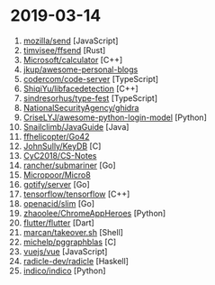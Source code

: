 # 2019-03-14

1. [mozilla/send](https://github.com/mozilla/send "Simple, private file sharing from the makers of Firefox") [JavaScript]
2. [timvisee/ffsend](https://github.com/timvisee/ffsend "📬 Easily and securely share files from the command line. A fully featured Firefox Send client.") [Rust]
3. [Microsoft/calculator](https://github.com/Microsoft/calculator "Windows Calculator: A simple yet powerful calculator that ships with Windows") [C++]
4. [jkup/awesome-personal-blogs](https://github.com/jkup/awesome-personal-blogs "A delightful list of personal tech blogs") 
5. [codercom/code-server](https://github.com/codercom/code-server "Run VS Code on a remote server.") [TypeScript]
6. [ShiqiYu/libfacedetection](https://github.com/ShiqiYu/libfacedetection "An open source library for face detection in images. The face detection speed can reach 1500FPS.") [C++]
7. [sindresorhus/type-fest](https://github.com/sindresorhus/type-fest "A collection of essential TypeScript types") [TypeScript]
8. [NationalSecurityAgency/ghidra](https://github.com/NationalSecurityAgency/ghidra "Ghidra is a software reverse engineering (SRE) framework") 
9. [CriseLYJ/awesome-python-login-model](https://github.com/CriseLYJ/awesome-python-login-model "😮python模拟登陆一些大型网站，还有一些简单的爬虫，希望对你们有所帮助❤️，如果喜欢记得给个star哦🌟") [Python]
10. [Snailclimb/JavaGuide](https://github.com/Snailclimb/JavaGuide "【Java学习+面试指南】 一份涵盖大部分Java程序员所需要掌握的核心知识。") [Java]
11. [ffhelicopter/Go42](https://github.com/ffhelicopter/Go42 "写《Go语言四十二章经》，纯粹是因为开发过程中碰到过的一些问题，踩到过的一些坑，感觉在Go语言学习使用过程中，有必要深刻理解这门语言的核心思维、清晰掌握语言的细节规范以及反复琢磨标准包代码设计模式，于是才有了这本书。") 
12. [JohnSully/KeyDB](https://github.com/JohnSully/KeyDB "A Multithreaded Fork of Redis") [C]
13. [CyC2018/CS-Notes](https://github.com/CyC2018/CS-Notes "😋 技术面试必备基础知识") 
14. [rancher/submariner](https://github.com/rancher/submariner "Connect all your Kubernetes clusters, no matter where they are in the world.") [Go]
15. [Micropoor/Micro8](https://github.com/Micropoor/Micro8 "Gitbook") 
16. [gotify/server](https://github.com/gotify/server "A simple server for sending and receiving messages in real-time per WebSocket. (Includes a sleek web-ui)") [Go]
17. [tensorflow/tensorflow](https://github.com/tensorflow/tensorflow "An Open Source Machine Learning Framework for Everyone") [C++]
18. [openacid/slim](https://github.com/openacid/slim "Unbelievably space efficient data structures in Golang.") [Go]
19. [zhaoolee/ChromeAppHeroes](https://github.com/zhaoolee/ChromeAppHeroes "🌈Chrome插件英雄榜, 为优秀的Chrome插件写一本中文说明书, 让Chrome插件英雄们造福人类~ ChromePluginHeroes, Write a Chinese manual for the excellent Chrome plugin, let the Chrome plugin heroes benefit the human~") [Python]
20. [flutter/flutter](https://github.com/flutter/flutter "Flutter makes it easy and fast to build beautiful mobile apps.") [Dart]
21. [marcan/takeover.sh](https://github.com/marcan/takeover.sh "Wipe and reinstall a running Linux system via SSH, without rebooting. You know you want to.") [Shell]
22. [michelp/pggraphblas](https://github.com/michelp/pggraphblas "High Performance Graph Processing with Postgres and GraphBLAS") [C]
23. [vuejs/vue](https://github.com/vuejs/vue "🖖 Vue.js is a progressive, incrementally-adoptable JavaScript framework for building UI on the web.") [JavaScript]
24. [radicle-dev/radicle](https://github.com/radicle-dev/radicle "A peer-to-peer stack for code collaboration") [Haskell]
25. [indico/indico](https://github.com/indico/indico "Indico - A complete event management system") [Python]
